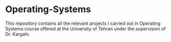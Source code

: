 # Operating-Systems
This repository contains all the relevant projects I carried out in Operating Systems course offered at the University of Tehran under the supervision of Dr. Kargahi.
